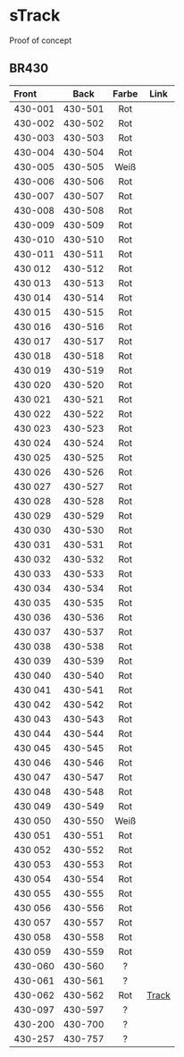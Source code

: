 # sTrack

Proof of concept

<h2>BR430</h2>

| Front       | Back    | Farbe | Link                                            |
|:------------|:-------:|:-----:|:-----------------------------------------------:|
| 430-001     | 430-501 | Rot   |                                                 |
| 430-002     | 430-502 | Rot   |                                                 |
| 430-003     | 430-503 | Rot   |                                                 |
| 430-004     | 430-504 | Rot   |                                                 |
| 430-005     | 430-505 | Weiß  |                                                 |
| 430-006     | 430-506 | Rot   |                                                 |
| 430-007     | 430-507 | Rot   |                                                 |
| 430-008     | 430-508 | Rot   |                                                 |
| 430-009     | 430-509 | Rot   |                                                 |
| 430-010     | 430-510 | Rot   |                                                 |
| 430-011     | 430-511 | Rot   |                                                 |
| 430 012     | 430-512 | Rot   |                                                 |
| 430 013     | 430-513 | Rot   |                                                 |
| 430 014     | 430-514 | Rot   |                                                 |
| 430 015     | 430-515 | Rot   |                                                 |
| 430 016     | 430-516 | Rot   |                                                 |
| 430 017     | 430-517 | Rot   |                                                 |
| 430 018     | 430-518 | Rot   |                                                 |
| 430 019     | 430-519 | Rot   |                                                 |
| 430 020     | 430-520 | Rot   |                                                 |
| 430 021     | 430-521 | Rot   |                                                 |
| 430 022     | 430-522 | Rot   |                                                 |
| 430 023     | 430-523 | Rot   |                                                 |
| 430 024     | 430-524 | Rot   |                                                 |
| 430 025     | 430-525 | Rot   |                                                 |
| 430 026     | 430-526 | Rot   |                                                 |
| 430 027     | 430-527 | Rot   ||
| 430 028     | 430-528 | Rot   ||
| 430 029     | 430-529 | Rot   ||
| 430 030     | 430-530 | Rot   ||
| 430 031     | 430-531 | Rot   ||
| 430 032     | 430-532 | Rot   ||
| 430 033     | 430-533 | Rot   ||
| 430 034     | 430-534 | Rot   ||
| 430 035     | 430-535 | Rot   ||
| 430 036     | 430-536 | Rot   ||
| 430 037     | 430-537 | Rot   ||
| 430 038     | 430-538 | Rot   ||
| 430 039     | 430-539 | Rot   ||
| 430 040     | 430-540 | Rot   ||
| 430 041     | 430-541 | Rot   ||
| 430 042     | 430-542 | Rot   ||
| 430 043     | 430-543 | Rot   ||
| 430 044     | 430-544 | Rot   ||
| 430 045     | 430-545 | Rot   ||
| 430 046     | 430-546 | Rot   ||
| 430 047     | 430-547 | Rot   ||
| 430 048     | 430-548 | Rot   ||
| 430 049     | 430-549 | Rot   ||
| 430 050     | 430-550 | Weiß  ||
| 430 051     | 430-551 | Rot   ||
| 430 052     | 430-552 | Rot   ||
| 430 053     | 430-553 | Rot   ||
| 430 054     | 430-554 | Rot   ||
| 430 055     | 430-555 | Rot   |                                                 |
| 430 056     | 430-556 | Rot   |                                                 |
| 430 057     | 430-557 | Rot   |                                                 | 
| 430 058     | 430-558 | Rot   |                                                 |
| 430 059     | 430-559 | Rot   |                                                 |
| 430-060     | 430-560 | ?     |                                                 |
| 430-061     | 430-561 | ?     |                                                 |
| 430-062     | 430-562 | Rot   | [Track](https://qr.zugportal.de/u/948004300620) |
| 430-097     | 430-597 | ?     |                                                 |
| 430-200     | 430-700 | ?     |                                                 |
| 430-257     | 430-757 | ?     |                                                 |
